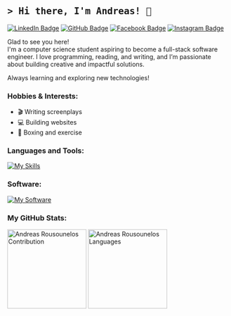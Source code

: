 ## <samp>&gt; Hi there, I'm Andreas! 👋 </samp>

[![LinkedIn Badge](https://img.shields.io/badge/LinkedIn-blue?style=for-the-badge&logo=linkedin&logoColor=white)](https://www.linkedin.com/in/andreasrous/)
[![GitHub Badge](https://img.shields.io/badge/GitHub-black?style=for-the-badge&logo=github&logoColor=white)](https://github.com/andreasrous/)
[![Facebook Badge](https://img.shields.io/badge/Facebook-blue?style=for-the-badge&logo=facebook&logoColor=white)](https://www.facebook.com/andreasrouss/)
[![Instagram Badge](https://img.shields.io/badge/Instagram-purple?style=for-the-badge&logo=instagram&logoColor=white)](https://www.instagram.com/andreasrous_/)

Glad to see you here!  
I'm a computer science student aspiring to become a full-stack software engineer. I love programming, reading, and writing, and I’m passionate about building creative and impactful solutions.

Always learning and exploring new technologies!

### Hobbies & Interests:

- 🎬 Writing screenplays
- 💻 Building websites
- 🥊 Boxing and exercise

### Languages and Tools:

[![My Skills](https://skillicons.dev/icons?i=js,html,css,c,java,py,nodejs,spring,react,vue,postgres,mysql,mongodb,docker,kubernetes)](https://skillicons.dev)

### Software:

[![My Software](https://skillicons.dev/icons?i=vim,idea,eclipse,vscode,sublime,linux)](https://skillicons.dev)

### My GitHub Stats:

<p>
  <img height=180em src="https://denvercoder1-github-readme-stats.vercel.app/api?username=andreasrous&show_icons=true&count_private=true&theme=react&border_color=7F3FBF&bg_color=0D1117&title_color=F85D7F&icon_color=F8D866%22%20height=%22192px%22%20width=%2249.5%%22" alt="Andreas Rousounelos Contribution"/>
  <img height=180em src="https://denvercoder1-github-readme-stats.vercel.app/api/top-langs/?username=andreasrous&langs_count=8&layout=compact&theme=react&border_color=7F3FBF&bg_color=0D1117&title_color=F85D7F&icon_color=F8D866" alt="Andreas Rousounelos Languages"/>
</p>
